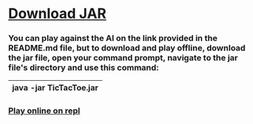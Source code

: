 <h1><a href="https://github.com/jroo3121/java-tic-tac-toe/blob/main/Tik%20Tak%20Toe/archives/TicTacToe.jar?raw=true">Download JAR</a></h1>

<h3>You can play against the AI on the link provided in the README.md file, but to download and play offline,
download the jar file, open your command prompt, navigate to the jar file's directory and use this command: </h3>

<table>
<thead>
  <tr>
    <th>java -jar TicTacToe.jar</th>
  </tr>
</thead>
</table>

<h3><a href="https://repl.it/talk/share/Tic-Tac-Toe/82499">Play online on repl</a></h3

